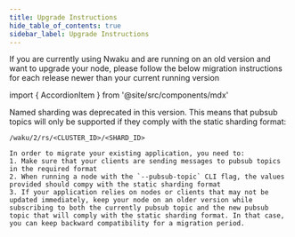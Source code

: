 ```yaml
---
title: Upgrade Instructions
hide_table_of_contents: true
sidebar_label: Upgrade Instructions
---
```


If you are currently using Nwaku and are running on an old version and want to upgrade your node, please follow the below migration instructions for each release newer than your current running version

import { AccordionItem } from '@site/src/components/mdx'

<AccordionItem title="v0.31.0">
    Named sharding was deprecated in this version. This means that pubsub topics will only be supported if they comply with the static sharding format:

    /waku/2/rs/<CLUSTER_ID>/<SHARD_ID>

    In order to migrate your existing application, you need to:
    1. Make sure that your clients are sending messages to pubsub topics in the required format
    2. When running a node with the `--pubsub-topic` CLI flag, the values provided should compy with the static sharding format
    3. If your application relies on nodes or clients that may not be updated immediately, keep your node on an older version while subscribing to both the currently pubsub topic and the new pubsub topic that will comply with the static sharding format. In that case, you can keep backward compatibility for a migration period.
</AccordionItem>